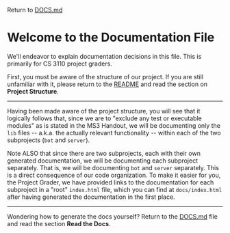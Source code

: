 Return to [DOCS.md](DOCS.md)

# Welcome to the Documentation File

We'll endeavor to explain documentation decisions in this file. This is primarily for CS 3110 project graders.

First, you must be aware of the structure of our project. If you are still unfamiliar with it, please return to the [README](README.md) and read the section on **Project Structure**.

---

Having been made aware of the project structure, you will see that it logically follows that, since we are to "exclude any test or executable modules" as is stated in the MS3 Handout, we will be documenting only the `lib` files -- a.k.a. the actually relevant functionality -- within each of the two subprojects (`bot` and `server`).

Note ALSO that since there are two subprojects, each with their own generated documentation, we will be documenting each subproject separately. That is, we will be documenting `bot` and `server` separately. This is a direct consequence of our code organization. To make it easier for you, the Project Grader, we have provided links to the documentation for each subproject in a "root" `index.html` file, which you can find at `docs/index.html` after having generated the documentation in the first place.

---

Wondering how to generate the docs yourself? Return to the [DOCS.md](DOCS.md) file and read the section **Read the Docs**.
